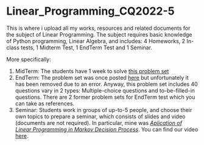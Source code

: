 ﻿# Linear_Programming_CQ2022-5

This is where i upload all my works, resources and related documents for the subject of Linear Programming. The subject requires basic knowledge of Python programming, Linear Algebra, and includes: 4 Homeworks, 2 In-class tests, 1 Midterm Test, 1 EndTerm Test and 1 Seminar.

More specifically:
1. MidTerm: The students have 1 week to solve [this problem set](MidTerm/problem_set.pdf)
2. EndTerm: The problem set was once posted [here](https://www.facebook.com/groups/194100121222992) but unfortunately it has been removed due to an error. Anyway, this problem set includes 40 questions vary in 2 types: Multiple-choice questions and to-be-filled-in questions. There are 2 former problem sets for EndTerm test which you can take as references. 
3. Seminar: Students work in groups of up-to-5 people, and choose their own topics to prepare a seminar, which consists of slides and video (documents are not required). In particular, mine was [*Aplication of Linear Programming in Markov Decision Process*](Seminar/Slide.pdf). You can find our video [here](https://youtu.be/1ybFCWxHqcI).
